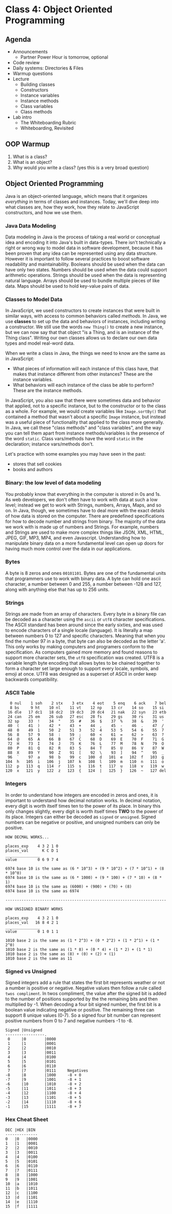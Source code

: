 # Class 4: Object Oriented Programming

## Agenda
- Announcements
  - Partner Power Hour is tomorrow, optional
- Code review
- Daily systems: Directories & Files
- Warmup questions
- Lecture
  - Building classes
  - Constructors
  - Instance variables
  - Instance methods
  - Class variables
  - Class methods
- Lab intro
  - The Whiteboarding Rubric
  - Whiteboarding, Revisited

## OOP Warmup

1. What is a class?
2. What is an object?
3. Why would you write a class? (yes this is a very broad question)

## Object Oriented Programming

Java is an object-oriented language, which means that it organizes *everything* in terms of classes and instances. Today, we'll dive deep into what classes are, how they work, how they relate to JavaScript constructors, and how we use them.

### Java Data Modeling
Data modeling in Java is the
process of taking a real world or conceptual idea and encoding it into
Java's built in data-types. There isn't technically a right or wrong way to
model data in software development, because it has been proven that any idea can
be represented using any data structure. However it is important to follow
several practices to boost software readability and maintainability. Booleans
should be used when the data can have only two states. Numbers should be used
when the data could support arithmetic operations. Strings should be used when
the data is representing natural language. Arrays should be used to bundle
multiple pieces of like data. Maps should be used to hold key-value pairs of data.

### Classes to Model Data

In JavaScript, we used constructors to create instances that were built in similar ways, with access to common behaviors called *methods*. In Java, we use **classes** to set up the data and behaviors of instances, including writing a constructor. We still use the words `new Thing()` to create a new instance, but we can now say that that object "is a Thing, and is an instance of the Thing class". Writing our own classes allows us to declare our own data types and model real-word data.

When we write a class in Java, the things we need to know are the same as in JavaScript:

- What pieces of information will each instance of this class have, that makes that instance different from other instances? These are the instance variables.
- What behaviors will each instance of the class be able to perform? These are the instance methods.

In JavaScript, you also saw that there were sometimes data and behavior that applied, not to a specific instance, but to the constructor or to the class as a whole. For example, we would create variables like `Image.sortBy()` that contained a method that wasn't about a specific `Image` instance, but instead was a useful piece of functionality that applied to the class more generally. In Java, we call these "class methods" and "class variables", and the way you can tell them apart from instance methods/variables is the presence of the word `static`. Class vars/methods have the word `static` in the declaration; instance vars/methods don't.

Let's practice with some examples you may have seen in the past:
- stores that sell cookies
- books and authors

### Binary: the low level of data modeling

You probably know that everything in the computer is stored in 0s and 1s. As web developers, we don't often have to work with data at such a low level; instead we get to work with Strings, numbers, Arrays, Maps, and so on. In Java, though, we sometimes have to deal more with the exact details of how data is stored on the computer. There are predefined specifications for how to decode number and strings from binary. The majority of the data we work with is made up of numbers and Strings. For example, numbers and Strings are used to make more complex things like JSON, XML, HTML, JPEG, GIF, MP3, MP4, and even Javascript. Understanding how to manipulate binary data on a more fundamental level can open up doors for having much more control over the data in our applications.

### Bytes
A byte is 8 zeros and ones `00101101`. Bytes are one of the fundamental units that programmers use to work with binary data. A byte can hold one ascii character, a number between 0 and 255, a number between -128 and 127, along with anything else that has up to 256 units.

### Strings
Strings are made from an array of characters. Every byte in a binary file can be decoded as a character using the `ascii` or `utf8` character specifications. The ASCII standard has been around since the early sixties, and was used to encode characters of a single locale (language). It is literally a map between numbers 0 to 127 and specific characters. Meaning that when you find the number 97 in a byte, that byte can also be decoded as the letter 'a'. This only works by making computers and programers conform to the specification. As computers gained more memory and found reasons to support more character sets, the `utf8` specification was created. UTF8 is a variable length byte encoding that allows bytes to be chained together to form a character set large enough to support every locale, symbols, and emoji at once. UTF8 was designed as a superset of ASCII in order keep backwards compatibility.

### ASCII Table
```
  0 nul    1 soh    2 stx    3 etx    4 eot    5 enq    6 ack    7 bel
  8 bs     9 ht    10 nl    11 vt    12 np    13 cr    14 so    15 si
 16 dle   17 dc1   18 dc2   19 dc3   20 dc4   21 nak   22 syn   23 etb
 24 can   25 em    26 sub   27 esc   28 fs    29 gs    30 rs    31 us
 32 sp    33  !    34  "    35  #    36  $    37  %    38  &    39  '
 40  (    41  )    42  *    43  +    44  ,    45  -    46  .    47  /
 48  0    49  1    50  2    51  3    52  4    53  5    54  6    55  7
 56  8    57  9    58  :    59  ;    60  <    61  =    62  >    63  ?
 64  @    65  A    66  B    67  C    68  D    69  E    70  F    71  G
 72  H    73  I    74  J    75  K    76  L    77  M    78  N    79  O
 80  P    81  Q    82  R    83  S    84  T    85  U    86  V    87  W
 88  X    89  Y    90  Z    91  [    92  \    93  ]    94  ^    95  _
 96  `    97  a    98  b    99  c   100  d   101  e   102  f   103  g
104  h   105  i   106  j   107  k   108  l   109  m   110  n   111  o
112  p   113  q   114  r   115  s   116  t   117  u   118  v   119  w
120  x   121  y   122  z   123  {   124  |   125  }   126  ~   127 del
```

### Integers
In order to understand how integers are encoded in zeros and ones, it is important to understand how decimal notation works. In decimal notation, every digit is worth itself times ten to the power of its place. In binary this only changes slightly, every digit is worth itself times **TWO** to the power of its place. Integers can either be decoded as `signed` or `unsigned`. Signed numbers can be negative or positive, and unsigned numbers can only be positive.

```
HOW DECMAL WORKS...

places_exp    4 3 2 1 0
places_val      K C D 1
_______________
value         0 6 9 7 4

6974 base 10 is the same as (6 * 10^3) + (9 * 10^2) + (7 * 10^1) + (8 * 10^0)
6974 base 10 is the same as (6 * 1000) + (9 * 100) + (7 * 10) + (8 * 1)
6974 base 10 is the same as (6000) + (900) + (70) + (8)
6974 base 10 is the same as 6974

----------------------------------------------------------------------

HOW UNSIGNED BINARY WORKS

places_exp    4 3 2 1 0
places_val   16 8 4 2 1
_______________
value         0 1 0 1 1

1010 base 2 is the same as (1 * 2^3) + (0 * 2^2) + (1 * 2^1) + (1 * 2^0)
1010 base 2 is the same as (1 * 8) + (0 * 4) + (1 * 2) + (1 * 1)
1010 base 2 is the same as (8) + (0) + (2) + (1)
1010 base 2 is the same as 11
```

### Signed vs Unsigned
Signed integers add a rule that states the first bit represents weather or not a number is positive or negative. Negative values then follow a rule called `twos compliment`. In twos compliment, the value after the signed bit is added to the number of positions supported by the the remaining bits and then multiplied by -1. When decoding a four bit signed number, the first bit is a boolean value indicating negative or positive. The remaining three can support 8 unique values (0-7). So a signed four bit number can represent positive numbers from 0 to 7 and negative numbers -1 to -8.

```
Signed |Unsigned
-----------------.
 0     |0        |0000
 1     |1        |0001
 2     |2        |0010
 3     |3        |0011
 4     |4        |0100
 5     |5        |0101
 6     |6        |0110
 7     |7        |0111     Negatives
-8     |8        |1000     -8 + 0
-7     |9        |1001     -8 + 1
-6     |10       |1010     -8 + 2
-5     |11       |1011     -8 + 3
-4     |12       |1100     -8 + 4
-3     |13       |1101     -8 + 5
-2     |14       |1110     -8 + 6
-1     |15       |1111     -8 + 7
```

### Hex Cheat Sheet
``` text
DEC |HEX |BIN
--------------
0   |0   |0000
1   |1   |0001
2   |2   |0010
3   |3   |0011
4   |4   |0100
5   |5   |0101
6   |6   |0110
7   |7   |0111
8   |8   |1000
9   |9   |1001
10  |a   |1010
11  |b   |1011
12  |c   |1100
13  |d   |1101
14  |e   |1110
15  |f   |1111
```
